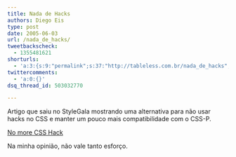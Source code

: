 ```yaml
---
title: Nada de Hacks
authors: Diego Eis
type: post
date: 2005-06-03
url: /nada_de_hacks/
tweetbackscheck:
  - 1355481621
shorturls:
  - 'a:3:{s:9:"permalink";s:37:"http://tableless.com.br/nada_de_hacks";s:7:"tinyurl";s:26:"http://tinyurl.com/3sptv3m";s:4:"isgd";s:19:"http://is.gd/i7p4wd";}'
twittercomments:
  - 'a:0:{}'
dsq_thread_id: 503032770

---
```

Artigo que saiu no StyleGala mostrando uma alternativa para não usar hacks no CSS e manter um pouco mais compatibilidade com o CSS-P. 

[No more CSS Hack][1] 

Na minha opinião, não vale tanto esforço.

 [1]: http://www.stylegala.com/articles/no_more_css_hacks.htm